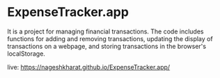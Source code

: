 # ExpenseTracker.app


It is a project for managing financial transactions. The code includes functions for adding and removing transactions, updating the display of transactions on a webpage, and storing transactions in the browser's localStorage.

live: https://nageshkharat.github.io/ExpenseTracker.app/

